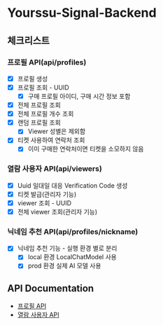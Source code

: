 # Yourssu-Signal-Backend

## 체크리스트

### 프로필 API(api/profiles)
- [x] 프로필 생성
- [x] 프로필 조회 - UUID
  - [x] 구매 프로필 아이디, 구매 시간 정보 포함
- [x] 전체 프로필 조회
- [x] 전체 프로필 개수 조회
- [x] 랜덤 프로필 조회
  - [x] Viewer 성별은 제외함
- [x] 티켓 사용하여 연락처 조회
  - [x] 이미 구매한 연락처이면 티켓을 소모하지 않음
  
### 열람 사용자 API(api/viewers)
- [x] Uuid 일대일 대응 Verification Code 생성
- [x] 티켓 발급(관리자 기능)
- [x] viewer 조회 - UUID
- [x] 전체 viewer 조회(관리자 기능) 

### 닉네임 추천 API(api/profiles/nickname)
- [x] 닉네임 추천 기능 - 실행 환경 별로 분리
  - [x] local 환경 LocalChatModel 사용
  - [x] prod 환경 실제 AI 모델 사용

## API Documentation
- [프로필 API](src/main/resources/http/docs/profile.http)
- [열람 사용자 API](src/main/resources/http/docs/viewer.http)
